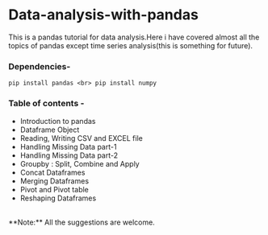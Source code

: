 # Data-analysis-with-pandas
This is a pandas tutorial for data analysis.Here i have covered almost all the topics of pandas except time series analysis(this is something for future).
### Dependencies-
   ` pip install pandas <br>
     pip install numpy 
   `
### Table of contents -
  * Introduction to pandas
  * Dataframe Object
  * Reading, Writing CSV and EXCEL file
  * Handling Missing Data part-1
  * Handling Missing Data part-2
  * Groupby : Split, Combine and Apply
  * Concat Dataframes
  * Merging Dataframes
  * Pivot and Pivot table
  * Reshaping Dataframes
 <br>
**Note:** All the suggestions are welcome.
